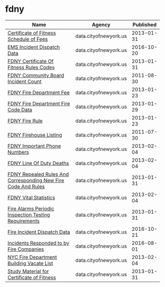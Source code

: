 # fdny

Name | Agency | Published
---- | ---- | ---------
[Certificate of Fitness Schedule of Fees](../datasets/2ghx-qqsj.md) | data.cityofnewyork.us | 2013-01-31
[EMS Incident Dispatch Data](../datasets/76xm-jjuj.md) | data.cityofnewyork.us | 2016-10-20
[FDNY Certificate Of Fitness Rules Codes](../datasets/5vsp-htwz.md) | data.cityofnewyork.us | 2013-01-31
[FDNY Community Board Incident Count](../datasets/rtc6-e7ff.md) | data.cityofnewyork.us | 2011-08-30
[FDNY Fire Department Fee](../datasets/2cvx-33uz.md) | data.cityofnewyork.us | 2013-01-23
[FDNY Fire Department Fire Code Data](../datasets/msp3-x6rs.md) | data.cityofnewyork.us | 2013-01-29
[FDNY Fire Rule](../datasets/y6ih-4ijb.md) | data.cityofnewyork.us | 2013-01-23
[FDNY Firehouse Listing](../datasets/hc8x-tcnd.md) | data.cityofnewyork.us | 2011-07-30
[FDNY Important Phone Numbers](../datasets/kjmq-hfaa.md) | data.cityofnewyork.us | 2013-02-04
[FDNY Line Of Duty Deaths](../datasets/32y8-s55c.md) | data.cityofnewyork.us | 2013-02-04
[FDNY Repealed Rules And Corresponding New Fire Code And Rules](../datasets/isrj-349k.md) | data.cityofnewyork.us | 2013-01-31
[FDNY Vital Statistics](../datasets/qg7h-jiy8.md) | data.cityofnewyork.us | 2013-02-04
[Fire Alarms Periodic Inspection Testing Requirements](../datasets/g84i-fugu.md) | data.cityofnewyork.us | 2013-01-31
[Fire Incident Dispatch Data](../datasets/8m42-w767.md) | data.cityofnewyork.us | 2016-10-21
[Incidents Responded to by Fire Companies](../datasets/tm6d-hbzd.md) | data.cityofnewyork.us | 2016-08-01
[NYC Fire Department Building Vacate List](../datasets/n5xc-7jfa.md) | data.cityofnewyork.us | 2013-02-04
[Study Material for Certificate of Fitness](../datasets/6dgq-4h88.md) | data.cityofnewyork.us | 2013-01-31

